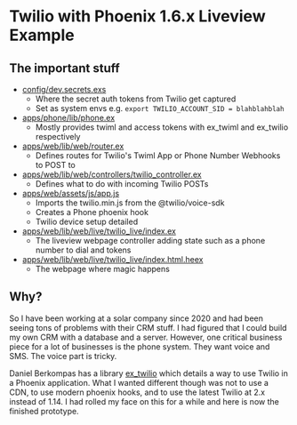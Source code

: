 # Twilio with Phoenix 1.6.x Liveview Example

## The important stuff
* [config/dev.secrets.exs](https://github.com/marth141/twilio_boilerplate/blob/master/config/dev.secrets.exs)
  * Where the secret auth tokens from Twilio get captured
  * Set as system envs e.g. `export TWILIO_ACCOUNT_SID = blahblahblah`
* [apps/phone/lib/phone.ex](https://github.com/marth141/twilio_boilerplate/blob/master/apps/phone/lib/phone.ex)
  * Mostly provides twiml and access tokens with ex_twiml and ex_twilio respectively
* [apps/web/lib/web/router.ex](https://github.com/marth141/twilio_boilerplate/blob/master/apps/web/lib/web/router.ex)
  * Defines routes for Twilio's Twiml App or Phone Number Webhooks to POST to
* [apps/web/lib/web/controllers/twilio_controller.ex](https://github.com/marth141/twilio_boilerplate/blob/master/apps/web/lib/web/controllers/twilio_controller.ex)
  * Defines what to do with incoming Twilio POSTs
* [apps/web/assets/js/app.js](https://github.com/marth141/twilio_boilerplate/blob/master/apps/web/assets/js/app.js)
  * Imports the twilio.min.js from the @twilio/voice-sdk
  * Creates a Phone phoenix hook
  * Twilio device setup detailed
* [apps/web/lib/web/live/twilio_live/index.ex](https://github.com/marth141/twilio_boilerplate/blob/master/apps/web/lib/web/live/twilio_live/index.ex)
  * The liveview webpage controller adding state such as a phone number to dial and tokens
* [apps/web/lib/web/live/twilio_live/index.html.heex](https://github.com/marth141/twilio_boilerplate/blob/master/apps/web/lib/web/live/twilio_live/index.html.heex)
  * The webpage where magic happens

## Why?
So I have been working at a solar company since 2020 and had been seeing tons of problems with their CRM stuff. I had figured that I could build my own CRM with a database and a server. However, one critical business piece for a lot of businesses is the phone system. They want voice and SMS. The voice part is tricky.

Daniel Berkompas has a library [ex_twilio](https://github.com/danielberkompas/ex_twilio) which details a way to use Twilio in a Phoenix application. What I wanted different though was not to use a CDN, to use modern phoenix hooks, and to use the latest Twilio at 2.x instead of 1.14. I had rolled my face on this for a while and here is now the finished prototype.
